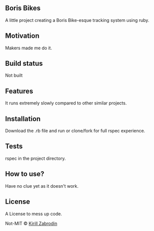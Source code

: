 ## Boris Bikes
A little project creating a Boris Bike-esque tracking system using ruby.

## Motivation
Makers made me do it.

## Build status
Not built

## Features
It runs extremely slowly compared to other similar projects.

## Installation
Download the .rb file and run or clone/fork for full rspec experience.

## Tests
rspec in the project directory.

## How to use?
Have no clue yet as it doesn't work.

## License
A License to mess up code.

Not-MIT © [Kirill Zabrodin](2018)
